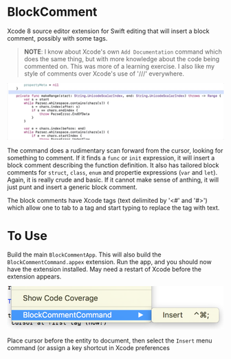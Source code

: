 # BlockComment

Xcode 8 source editor extension for Swift editing that will insert a block comment, possibly with some tags.

> **NOTE**: I know about Xcode's own `Add Documentation` command which does the same thing, but with more
> knowledge about the code being commented on. This was more of a learning exercise. I also like my style of
> comments over Xcode's use of '///' everywhere.

![](screenshot.gif)

The command does a rudimentary scan forward from the cursor, looking for something to comment. If it finds a
`func` or `init` expression, it will insert a block comment describing the function definition. It also has
tailored block comments for `struct`, `class`, `enum` and propertie expressions (`var` and `let`). Again, it is
really crude and basic. If it cannot make sense of anthing, it will just punt and insert a generic block
comment.

The block comments have Xcode tags (text delimited by '<#' and '#>') which allow one to tab to a tag and start
typing to replace the tag with text.

# To Use

Build the main `BlockCommentApp`. This will also build the `BlockCommentCommand.appex` extension. Run the app,
and you should now have the extension installed. May need a restart of Xcode before the extension appears.

![](menu.png)

Place cursor before the entity to document, then select the `Insert` menu command (or assign a key shortcut in
Xcode preferences
